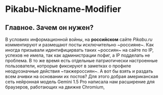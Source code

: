 # Pikabu-Nickname-Modifier
## Главное. Зачем он нужен?
В условиях информационной войны, на **российском** сайте *Pikabu.ru* комментируют и размещают  посты исключительно ~россияне~. Как иногда призывали идентифицирвать таких ~россиян~ на сайте по IP, успехов не имела, так как администрации пофиг, а IP подделать не проблема. В то же время есть отдельные патриотически настроенные пользователи, котрорые фиксируют в заметках о профиле неодyозначные действия ~такжероссиян~. А вот бы взять и раздать всем ачивки на основании их постов? Для этого добрая американская сеть нейронная модель Gemini 1.5 Pro  написала нам расширение для браузеров, работающих на движке Chromium, 
